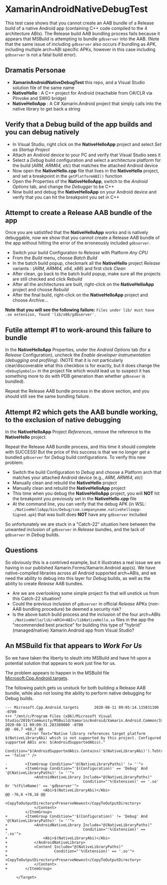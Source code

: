 XamarinAndroidNativeDebugTest
=============================

This test case shows that you cannot create an AAB bundle of a Release build of a native Android app (containing C++ code compiled to the 4 architecture ABIs).  The Release build AAB bundling process fails because it appears that MSBuild is attempting to bundle `gdbserver` into the AAB.  (Note that the same issue of including `gdbserver` also occurs if bundling as APK, including multiple arch+ABI specific APKs, however in this case including `gdbserver` is not a fatal build error).

Dramatis Personae
-----------------

- **XamarinAndroidNativeDebugTest** this repo, and a Visual Studio solution file of the same name
- **NativeHello** : A C++ project for Android (reachable from C#/CLR via PInvoke and SWIG bridge)
- **NativeHelloApp** : A C# Xamarin.Android project that simply calls into the native library to get back a string

Verify that a Debug build of the app builds and you can debug natively
----------------------------------------------------------------------

- In Visual Studio, right click on the **NativeHelloApp** project and select *Set as Startup Project*
- Attach an Android device to your PC and verify that Visual Studio sees it
- Select a *Debug* build configuration and select a architecture platform for the build (*ARM, ARM64, etc*) that matches the attached Android device
- Now open the **NativeHello.cpp** file that lives in the **NativeHello** project, and set a breakpoint in the `getPlatformABI()` function
- Open the Properties of the **NativeHelloApp**, switch to the *Android Options* tab, and change the *Debugger* to be C++
- Now build and debug the **NativeHelloApp** on your Android device and verify that you can hit the breakpoint you set in C++

Attempt to create a Release AAB bundle of the app
-------------------------------------------------

Once you are satistifed that the **NativeHelloApp** works and is natively debuggable, now we show that you cannot create a Release AAB bundle of the app without hitting the error of the erroneously included `gdbserver`.

- Switch your build Configuration to *Release* with Platform *Any CPU*
- From the *Build* menu, choose *Batch Build*
- In the batch build popup, checkmark all the **NativeHello** project *Release* variants : (*ARM, ARM64, x64, x86*) and first click *Clean*
- After clean, go back to the batch build popup, make sure all the projects are still checked and click *Rebuild*
- After all the architectures are built, right-click on the **NativeHelloApp** project and choose *Rebuild*
- After the final build, right-click on the **NativeHelloApp** project and choose *Archive...*

**Note that you will see the following failure:** `Files under lib/ must have .so extension, found 'lib/x86/gdbserver'.`

Futile attempt #1 to work-around this failure to bundle
-------------------------------------------------------

In the **NativeHelloApp** Properties, under the *Android Options* tab (for a *Release* Configuration), uncheck the *Enable developer instrumentation (debugging and profiling)*.  (NOTE that it is not particularly clear/discoverable what this checkbox is for exactly, but it does change the `<DebugSymbols>` in the project file which would lead us to suspect it has something more to do with PDB generation than whether `gdbsever` is bundled).

Repeat the Release AAB bundle process in the above section, and you should still see the same bundling failure.

Attempt #2 which gets the AAB bundle working, to the exclusion of native debugging
----------------------------------------------------------------------------------

In the **NativeHelloApp** Project *References*, remove the reference to the **NativeHello** project.

Repeat the Release AAB bundle process, and this time it should complete with SUCCESS!  But the price of this success is that we no longer get a bundled `gdbserver` for *Debug* build configurations.  To verify this new problem:

- Switch the build Configuration to *Debug* and choose a Platform arch that matches your attached Android device (e.g., *ARM, ARM64, etc*)
- Manually clean and rebuild the **NativeHello** project
- Manually clean and rebuild the **NativeHelloApp** project
- This time when you debug the **NativeHelloApp** project, you will **NOT** hit the breakpoint you previously set in the **NativeHello.cpp** file
- At the command line, you can verify that the debug APK (in WSL: `./NativeHelloApp/bin/Debug/com.companyname.nativehelloapp-Signed.apk`) that was built does **NOT** have any `gdbserver` included

So unfortunately we are stuck in a "Catch-22" situation here between the unwanted inclusion of `gdbserver` in *Release* bundles, and the lack of `gdbserver` in *Debug* builds.

Questions
---------

So obviously this is a contrived example, but it illustrates a real issue we are having in our published Xamarin.Forms/Xamarin.Android app(s).  We have native-compiled libraries across all Android supported arch+ABIs, and we need the ability to debug into this layer for *Debug* builds, as well as the ability to create *Release* AAB bundles.

- Are we are overlooking some simple project fix that will unstick us from this Catch-22 situation?
- Could the previous inclusion of `gdbserver` in official *Release* APKs (non-AAB bundling procedure) be deemed a security risk?
- Is the above batch build process and the inclusion of the four arch+ABIs `./NativeHello/lib/<ARCH+ABI>/libNativeHello.so` files in the app the "recommended best practice" for building this type of "hybrid" (managed/native) Xamarin.Android app from Visual Studio?

An MSBuild fix that appears to *Work For Us*
------------------------------------------

So we have taken the liberty to sleuth into MSBuild and have hit upon a potential solution that appears to work just fine for us.

The problem appears to happen in the MSBuild file [Microsoft.Cpp.Android.targets](https://github.com/xamarin/xamarin-android/blob/master/src/Xamarin.Android.Build.Tasks/MSBuild/Xamarin/Android/Xamarin.Android.Common/ImportAfter/Microsoft.Cpp.Android.targets#L73).

The following patch gets us unstuck for both building a Release AAB bundle, while also not losing the ability to perform native debugging for Debug builds.

```
--- Microsoft.Cpp.Android.targets       2020-08-11 09:05:14.115831100 -0700
+++ "/mnt/c/Program Files (x86)/Microsoft Visual Studio/2019/Community/MSBuild/Xamarin/Android/Xamarin.Android.Common/ImportAfter/Microsoft.Cpp.Android.targets"                                                  2020-08-11 09:09:31.283389000 -0700
@@ -66,7 +68,7 @@
         <Error Text="Native library references target platform $(NativeLibraryAbi) which is not supported by this project. Configured supported ABIs are: $(AndroidSupportedAbis)."
                Condition="$(AndroidSupportedAbis.Contains('$(NativeLibraryAbi)').ToString().ToLowerInvariant()) == 'false'" />

-        <ItemGroup Condition="'@(NativeLibraryPaths)' != ''">
+        <ItemGroup Condition="'$(Configuration)' == 'Debug' And '@(NativeLibraryPaths)' != ''">
             <AndroidNativeLibrary Include="@(NativeLibraryPaths)"
                                   Condition="'%(Extension)' == '.so' Or '%(FileName)' == 'gdbserver'">
                 <Abi>$(NativeLibraryAbi)</Abi>
@@ -76,6 +78,16 @@
                <CopyToOutputDirectory>PreserveNewest</CopyToOutputDirectory>
             </Content>
         </ItemGroup>
+        <ItemGroup Condition="'$(Configuration)' != 'Debug' And '@(NativeLibraryPaths)' != ''">
+            <AndroidNativeLibrary Include="@(NativeLibraryPaths)"
+                                  Condition="'%(Extension)' == '.so'">
+                <Abi>$(NativeLibraryAbi)</Abi>
+            </AndroidNativeLibrary>
+            <Content Include="@(NativeLibraryPaths)"
+                     Condition="'%(Extension)' == '.so'">
+                <CopyToOutputDirectory>PreserveNewest</CopyToOutputDirectory>
+            </Content>
+        </ItemGroup>

     </Target>
```
